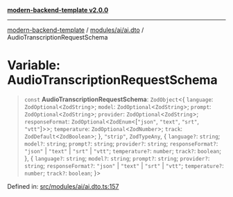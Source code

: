 [**modern-backend-template v2.0.0**](../../../../README.md)

***

[modern-backend-template](../../../../modules.md) / [modules/ai/ai.dto](../README.md) / AudioTranscriptionRequestSchema

# Variable: AudioTranscriptionRequestSchema

> `const` **AudioTranscriptionRequestSchema**: `ZodObject`\<\{ `language`: `ZodOptional`\<`ZodString`\>; `model`: `ZodOptional`\<`ZodString`\>; `prompt`: `ZodOptional`\<`ZodString`\>; `provider`: `ZodOptional`\<`ZodString`\>; `responseFormat`: `ZodOptional`\<`ZodEnum`\<\[`"json"`, `"text"`, `"srt"`, `"vtt"`\]\>\>; `temperature`: `ZodOptional`\<`ZodNumber`\>; `track`: `ZodDefault`\<`ZodBoolean`\>; \}, `"strip"`, `ZodTypeAny`, \{ `language?`: `string`; `model?`: `string`; `prompt?`: `string`; `provider?`: `string`; `responseFormat?`: `"json"` \| `"text"` \| `"srt"` \| `"vtt"`; `temperature?`: `number`; `track?`: `boolean`; \}, \{ `language?`: `string`; `model?`: `string`; `prompt?`: `string`; `provider?`: `string`; `responseFormat?`: `"json"` \| `"text"` \| `"srt"` \| `"vtt"`; `temperature?`: `number`; `track?`: `boolean`; \}\>

Defined in: [src/modules/ai/ai.dto.ts:157](https://github.com/maemreyo/saas-4cus-nodejs/blob/2a5b3f3aa11335dfa561e80e1feabb8e6084261e/src/modules/ai/ai.dto.ts#L157)
